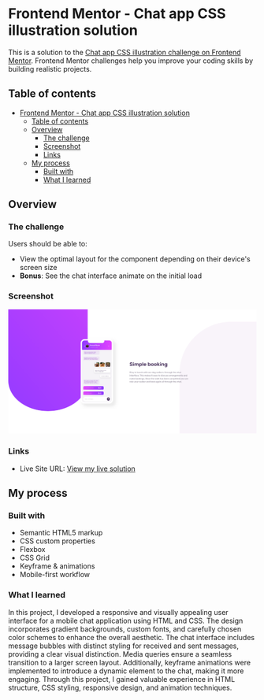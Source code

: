 # Frontend Mentor - Chat app CSS illustration solution

This is a solution to the [Chat app CSS illustration challenge on Frontend Mentor](https://www.frontendmentor.io/challenges/chat-app-css-illustration-O5auMkFqY). Frontend Mentor challenges help you improve your coding skills by building realistic projects.

## Table of contents

- [Frontend Mentor - Chat app CSS illustration solution](#frontend-mentor---chat-app-css-illustration-solution)
	- [Table of contents](#table-of-contents)
	- [Overview](#overview)
		- [The challenge](#the-challenge)
		- [Screenshot](#screenshot)
		- [Links](#links)
	- [My process](#my-process)
		- [Built with](#built-with)
		- [What I learned](#what-i-learned)

## Overview

### The challenge

Users should be able to:

- View the optimal layout for the component depending on their device's screen size
- **Bonus**: See the chat interface animate on the initial load

### Screenshot

![Static Webpage Chat App](<images/Screenshot 2023-12-14 at 17-44-49 Frontend Mentor Challenge Name Here.png>)

### Links

- Live Site URL: [View my live solution](https://denis-pianelli.github.io/static-webpages-chat-app/)

## My process

### Built with

- Semantic HTML5 markup
- CSS custom properties
- Flexbox
- CSS Grid
- Keyframe & animations
- Mobile-first workflow

### What I learned

In this project, I developed a responsive and visually appealing user interface for a mobile chat application using HTML and CSS. The design incorporates gradient backgrounds, custom fonts, and carefully chosen color schemes to enhance the overall aesthetic. The chat interface includes message bubbles with distinct styling for received and sent messages, providing a clear visual distinction. Media queries ensure a seamless transition to a larger screen layout. Additionally, keyframe animations were implemented to introduce a dynamic element to the chat, making it more engaging. Through this project, I gained valuable experience in HTML structure, CSS styling, responsive design, and animation techniques.
